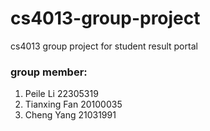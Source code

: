 # cs4013-group-project
cs4013 group project for student result portal

### group member:
1. Peile Li      22305319
2. Tianxing Fan  20100035
3. Cheng Yang    21031991

